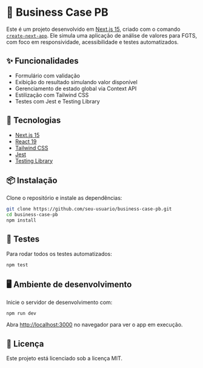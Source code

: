 # 💼 Business Case PB

Este é um projeto desenvolvido em [Next.js 15](https://nextjs.org), criado com o comando [`create-next-app`](https://nextjs.org/docs/app/api-reference/cli/create-next-app). Ele simula uma aplicação de análise de valores para FGTS, com foco em responsividade, acessibilidade e testes automatizados.

## ✨ Funcionalidades

- Formulário com validação
- Exibição do resultado simulando valor disponível
- Gerenciamento de estado global via Context API
- Estilização com Tailwind CSS
- Testes com Jest e Testing Library

## 🚀 Tecnologias

- [Next.js 15](https://nextjs.org)
- [React 19](https://reactjs.org)
- [Tailwind CSS](https://tailwindcss.com)
- [Jest](https://jestjs.io)
- [Testing Library](https://testing-library.com)

## 📦 Instalação

Clone o repositório e instale as dependências:

```bash
git clone https://github.com/seu-usuario/business-case-pb.git
cd business-case-pb
npm install
```

## 🧪 Testes

Para rodar todos os testes automatizados:

```bash
npm test
```

## 🖥️ Ambiente de desenvolvimento

Inicie o servidor de desenvolvimento com:

```bash
npm run dev
```

Abra [http://localhost:3000](http://localhost:3000) no navegador para ver o app em execução.

## 📝 Licença

Este projeto está licenciado sob a licença MIT.

